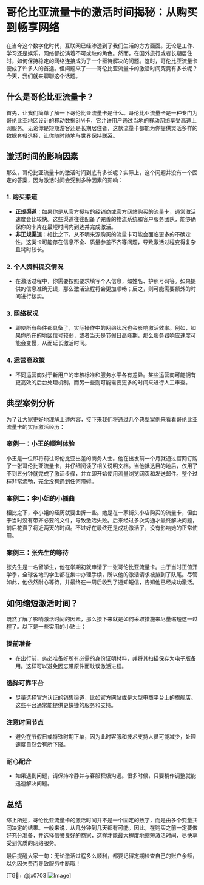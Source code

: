 # 哥伦比亚流量卡的激活时间揭秘：从购买到畅享网络

在当今这个数字化时代，互联网已经渗透到了我们生活的方方面面。无论是工作、学习还是娱乐，网络都扮演着不可或缺的角色。然而，在国外旅行或者长期居住时，如何保持稳定的网络连接成为了一个亟待解决的问题。这时，哥伦比亚流量卡便成了许多人的首选。但问题来了——哥伦比亚流量卡的激活时间究竟有多长呢？今天，我们就来聊聊这个话题。

## 什么是哥伦比亚流量卡？

首先，让我们简单了解一下哥伦比亚流量卡是什么。哥伦比亚流量卡是一种专门为哥伦比亚地区设计的移动数据SIM卡，它允许用户通过当地的移动网络享受高速上网服务。无论你是短期游客还是长期居住者，这款流量卡都能为你提供灵活多样的数据套餐选择，让你随时随地与世界保持联系。

## 激活时间的影响因素

那么，哥伦比亚流量卡的激活时间到底有多长呢？实际上，这个问题并没有一个固定的答案，因为激活时间会受到多种因素的影响：

### 1. **购买渠道**
   - **正规渠道**：如果你是从官方授权的经销商或官方网站购买的流量卡，通常激活速度会比较快。这些渠道往往配备了完善的物流系统和客户服务团队，能够确保你的卡片在最短时间内到达并完成激活。
   - **非正规渠道**：相比之下，从不明来源购买的流量卡可能会面临更多的不确定性。这类卡可能存在信息不全、质量参差不齐等问题，导致激活过程变得复杂且耗时较长。

### 2. **个人资料提交情况**
   - 在激活过程中，你需要按照要求填写个人信息，如姓名、护照号码等。如果提供的信息准确无误，那么激活流程将会更加顺畅；反之，则可能需要额外的时间进行核实。

### 3. **网络状况**
   - 即使所有条件都具备了，实际操作中的网络状况也会影响激活效率。例如，如果你所在的地区信号较弱，或者当天是节假日高峰期，那么服务器响应速度可能会变慢，从而延长激活时间。

### 4. **运营商政策**
   - 不同运营商对于新用户的审核标准和服务水平各有差异。某些运营商可能拥有更高效的后台处理机制，而另一些则可能需要更多的时间来进行人工审查。

## 典型案例分析

为了让大家更好地理解上述内容，接下来我们将通过几个典型案例来看看哥伦比亚流量卡的实际激活经历：

### 案例一：小王的顺利体验
小王是一位即将前往哥伦比亚出差的商务人士。他在出发前一个月就通过官网订购了一张哥伦比亚流量卡，并仔细阅读了相关说明文档。当他抵达目的地后，仅用了不到五分钟就完成了激活步骤，并立即开始使用流量浏览网页和发送邮件。整个过程非常流畅，完全没有遇到任何障碍。

### 案例二：李小姐的小插曲
相比之下，李小姐的经历就要曲折一些。她是在一家街头小店购买的流量卡，但由于当时没有带齐必要的文件，导致激活失败。后来经过多次沟通才最终解决问题，前后花费了将近两天的时间。不过好在最终还是成功激活了，没有影响她的正常使用。

### 案例三：张先生的等待
张先生是一名留学生，他在学期初就申请了一张哥伦比亚流量卡。由于当时正值开学季，全球各地的学生都在集中办理手续，所以他的激活请求被排到了队尾。尽管如此，他依然耐心等待，并最终在一周后收到了通知短信，告知他已经成功激活。

## 如何缩短激活时间？

既然了解了影响激活时间的因素，那么接下来就是如何采取措施来尽量缩短这一过程了。以下是一些实用的小贴士：

### 提前准备
   - 在出行前，务必准备好所有必需的身份证明材料，并将其扫描保存为电子版备用。这样可以避免因忘带原件而耽误激活进程。

### 选择可靠平台
   - 尽量选择官方认证的销售渠道，比如官方网站或是大型电商平台上的旗舰店。这些平台通常能提供更快捷的服务和支持。

### 注意时间节点
   - 避免在节假日或特殊时期下单，因为此时客服和技术支持人员可能减少，处理速度自然会有所下降。

### 耐心配合
   - 如果遇到问题，请保持冷静并与客服积极沟通。很多时候，只要稍作调整就能迅速解决问题。

## 总结

综上所述，哥伦比亚流量卡的激活时间并不是一个固定的数字，而是由多个变量共同决定的结果。一般来说，从几分钟到几天都有可能。因此，在购买之前一定要做好充分准备，并选择信誉良好的商家，这样才能最大程度地缩短激活时间，尽快享受到优质的网络服务。

最后提醒大家一句：无论激活过程多么顺利，都要记得定期检查自己的账户余额，以免因欠费而导致服务中断哦！

[TG💪+ @jx0703 ![Image](https://github.com/user-attachments/assets/dbca1d08-cadb-493c-b0ec-ad6f7a83f270)]